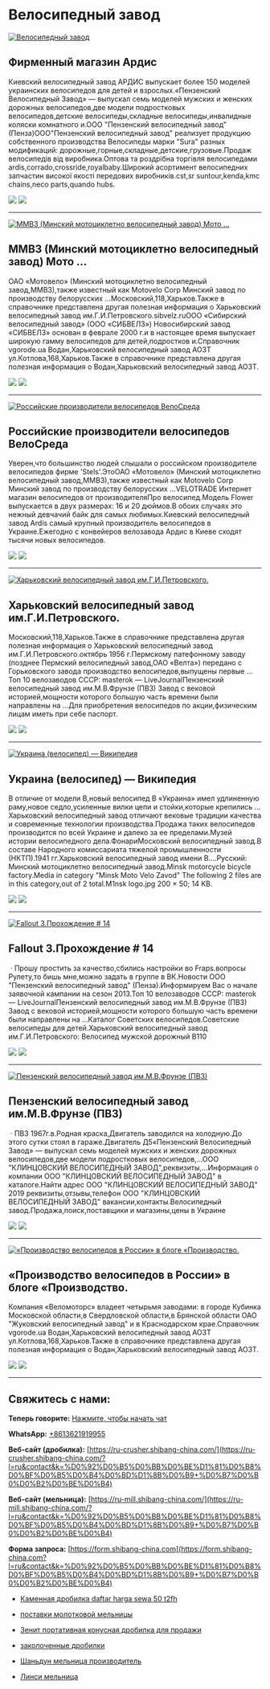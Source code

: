 # Велосипедный завод

<a href="https://swt.shibang-china.com/?l=ru&img&k=%D0%92%D0%B5%D0%BB%D0%BE%D1%81%D0%B8%D0%BF%D0%B5%D0%B4%D0%BD%D1%8B%D0%B9+%D0%B7%D0%B0%D0%B2%D0%BE%D0%B4" target="_blank">![Велосипедный завод](http://static.shibang-china.com/all-800x300/348.jpg)</a>

## Фирменный магазин Ардис
Киевский велосипедный завод АРДИС выпускает более 150 моделей украинских велосипедов для детей и взрослых.&#171;Пензенский Велосипедный Завод&#187; — выпускал семь моделей мужских и женских дорожных велосипедов,две модели подростковых велосипедов,детские велосипеды,складные велосипеды,инвалидные коляски комнатного и.ООО &quot;Пензенский велосипедный завод&quot; (Пенза)ООО&quot;Пензенский велосипедный завод&quot; реализует продукцию собственного производства Велосипеды марки &quot;Sura&quot; разных модификаций: дорожные,горные,складные,детские,грузовые.Продаж велосипедів від виробника.Оптова та роздрібна торгівля велосипедами ardis,corrado,crossride,royalbaby.Широкий асортимент велосипедних запчастин високої якості передових виробників.cst,sr suntour,kenda,kmc chains,neco parts,quando hubs.


<a href="https://whatsapp.shibangsoft.com/WhatsApp.php" target="_blank" title="WhatsApp">![](http://static.shibang-china.com/icon/whatsapp.png)</a> <a href="https://swt.shibang-china.com/?l=ru&icon&k=%D0%92%D0%B5%D0%BB%D0%BE%D1%81%D0%B8%D0%BF%D0%B5%D0%B4%D0%BD%D1%8B%D0%B9+%D0%B7%D0%B0%D0%B2%D0%BE%D0%B4" target="_blank">![](http://static.shibang-china.com/icon/chat-ru.png)</a>

---

<a href="https://swt.shibang-china.com/?l=ru&img&k=%D0%92%D0%B5%D0%BB%D0%BE%D1%81%D0%B8%D0%BF%D0%B5%D0%B4%D0%BD%D1%8B%D0%B9+%D0%B7%D0%B0%D0%B2%D0%BE%D0%B4" target="_blank">![ММВЗ (Минский мотоциклетно велосипедный завод) Мото …](http://static.shibang-china.com/all-800x300/1036.jpg)</a>

## ММВЗ (Минский мотоциклетно велосипедный завод) Мото …
ОАО &#171;Мотовело&#187; (Минский мотоциклетно велосипедный завод,ММВЗ),также известный как Motovelo Corp Минский завод по производству белорусских …Московский,118,Харьков.Также в справочнике представлена другая полезная информация о Харьковский велосипедный завод им.Г.И.Петровского.sibvelz.ruООО &#171;Сибирский велосипедный завод&#187; (ООО &#171;СИБВЕЛЗ&#187;) Новосибирский завод &#171;СИБВЕЛЗ&#187; основан в феврале 2000 г.и в настоящее время выпускает широкую гамму велосипедов для детей,подростков и.Справочник vgorode.ua Водан,Харьковский велосипедный завод АОЗТ ул.Котлова,168,Харьков.Также в справочнике представлена другая полезная информация о Водан,Харьковский велосипедный завод АОЗТ.


<a href="https://whatsapp.shibangsoft.com/WhatsApp.php" target="_blank" title="WhatsApp">![](http://static.shibang-china.com/icon/whatsapp.png)</a> <a href="https://swt.shibang-china.com/?l=ru&icon&k=%D0%92%D0%B5%D0%BB%D0%BE%D1%81%D0%B8%D0%BF%D0%B5%D0%B4%D0%BD%D1%8B%D0%B9+%D0%B7%D0%B0%D0%B2%D0%BE%D0%B4" target="_blank">![](http://static.shibang-china.com/icon/chat-ru.png)</a>

---

<a href="https://swt.shibang-china.com/?l=ru&img&k=%D0%92%D0%B5%D0%BB%D0%BE%D1%81%D0%B8%D0%BF%D0%B5%D0%B4%D0%BD%D1%8B%D0%B9+%D0%B7%D0%B0%D0%B2%D0%BE%D0%B4" target="_blank">![Российские производители велосипедов ВелоСреда](http://static.shibang-china.com/all-800x300/343.jpg)</a>

## Российские производители велосипедов ВелоСреда
Уверен,что большинство людей слышали о российском производителе велосипедов фирме 'Stels'.ЭтоОАО &#171;Мотовело&#187; (Минский мотоциклетно велосипедный завод,ММВЗ),также известный как Motovelo Corp Минский завод по производству белорусских …VELOTRADE Интернет магазин велосипедов от производителяПро велосипед.Модель Flower выпускается в двух размерах: 16 и 20 дюймов.В обоих случаях это нежный девчачий байк для самых любимых.Киевский велосипедный завод Ardis самый крупный производитель велосипедов в Украине.Ежегодно с конвейеров велозавода Ардис в Киеве сходят тысячи новых велосипедов.


<a href="https://whatsapp.shibangsoft.com/WhatsApp.php" target="_blank" title="WhatsApp">![](http://static.shibang-china.com/icon/whatsapp.png)</a> <a href="https://swt.shibang-china.com/?l=ru&icon&k=%D0%92%D0%B5%D0%BB%D0%BE%D1%81%D0%B8%D0%BF%D0%B5%D0%B4%D0%BD%D1%8B%D0%B9+%D0%B7%D0%B0%D0%B2%D0%BE%D0%B4" target="_blank">![](http://static.shibang-china.com/icon/chat-ru.png)</a>

---

<a href="https://swt.shibang-china.com/?l=ru&img&k=%D0%92%D0%B5%D0%BB%D0%BE%D1%81%D0%B8%D0%BF%D0%B5%D0%B4%D0%BD%D1%8B%D0%B9+%D0%B7%D0%B0%D0%B2%D0%BE%D0%B4" target="_blank">![Харьковский велосипедный завод им.Г.И.Петровского.](http://static.shibang-china.com/all-800x300/954.jpg)</a>

## Харьковский велосипедный завод им.Г.И.Петровского.
Московский,118,Харьков.Также в справочнике представлена другая полезная информация о Харьковский велосипедный завод им.Г.И.Петровского.октябрь 1956 г.Пермскому патефонному заводу (позднее Пермский велосипедный завод,ОАО &#171;Велта&#187;) передано с Горьковского завода производство велосипедов,выпущены первые …Топ 10 велозаводов СССР: masterok — LiveJournalПензенский велосипедный завод им.М.В.Фрунзе (ПВЗ) Завод с вековой историей,мощности которого большую часть времени были направлены на …Для приобретения велосипедов по акции,физическим лицам иметь при себе паспорт.


<a href="https://whatsapp.shibangsoft.com/WhatsApp.php" target="_blank" title="WhatsApp">![](http://static.shibang-china.com/icon/whatsapp.png)</a> <a href="https://swt.shibang-china.com/?l=ru&icon&k=%D0%92%D0%B5%D0%BB%D0%BE%D1%81%D0%B8%D0%BF%D0%B5%D0%B4%D0%BD%D1%8B%D0%B9+%D0%B7%D0%B0%D0%B2%D0%BE%D0%B4" target="_blank">![](http://static.shibang-china.com/icon/chat-ru.png)</a>

---

<a href="https://swt.shibang-china.com/?l=ru&img&k=%D0%92%D0%B5%D0%BB%D0%BE%D1%81%D0%B8%D0%BF%D0%B5%D0%B4%D0%BD%D1%8B%D0%B9+%D0%B7%D0%B0%D0%B2%D0%BE%D0%B4" target="_blank">![Украина (велосипед) — Википедия](http://static.shibang-china.com/all-800x300/1.jpg)</a>

## Украина (велосипед) — Википедия
В отличие от модели В,новый велосипед В &#171;Украина&#187; имел удлиненную раму,новое седло,усиленные вилки цепи и стойки,которые крепились …Харьковский велосипедный завод отличают вековые традиции качества и современные технологии производства.Продажа таких велосипедов производится по всей Украине и далеко за ее пределами.Музей истории велосипедного дела.ФонариМосковский велосипедный завод.В составе Народного комиссариата тяжелой промышленности (НКТП).1941 гг.Харьковский велосипедный завод имени В.…Русский: Минский мотоциклетно велосипедный завод.Minsk motorcycle bicycle factory.Media in category &quot;Minsk Moto Velo Zavod&quot; The following 2 files are in this category,out of 2 total.M1nsk logo.jpg 200 &#215; 50; 14 KB.


<a href="https://whatsapp.shibangsoft.com/WhatsApp.php" target="_blank" title="WhatsApp">![](http://static.shibang-china.com/icon/whatsapp.png)</a> <a href="https://swt.shibang-china.com/?l=ru&icon&k=%D0%92%D0%B5%D0%BB%D0%BE%D1%81%D0%B8%D0%BF%D0%B5%D0%B4%D0%BD%D1%8B%D0%B9+%D0%B7%D0%B0%D0%B2%D0%BE%D0%B4" target="_blank">![](http://static.shibang-china.com/icon/chat-ru.png)</a>

---

<a href="https://swt.shibang-china.com/?l=ru&img&k=%D0%92%D0%B5%D0%BB%D0%BE%D1%81%D0%B8%D0%BF%D0%B5%D0%B4%D0%BD%D1%8B%D0%B9+%D0%B7%D0%B0%D0%B2%D0%BE%D0%B4" target="_blank">![Fallout 3.Прохождение # 14](http://static.shibang-china.com/all-800x300/1519.jpg)</a>

## Fallout 3.Прохождение # 14
&nbsp;&#0183;&#32;Прошу простить за качество,сбились настройки во Fraps.вопросы Рулету,то бишь мне,можно задать в группе в ВК.Новости ООО &quot;Пензенский велосипедный завод&quot; (Пенза).Информируем Вас о начале заявочной кампании на сезон 2013.Топ 10 велозаводов СССР: masterok — LiveJournalПензенский велосипедный завод им.М.В.Фрунзе (ПВЗ) Завод с вековой историей,мощности которого большую часть времени были направлены на …Каталог Советских велосипедов.Советские велосипеды для детей.Харьковский велосипедный завод им.Г.И.Петровского: Велосипед мужской дорожный В110


<a href="https://whatsapp.shibangsoft.com/WhatsApp.php" target="_blank" title="WhatsApp">![](http://static.shibang-china.com/icon/whatsapp.png)</a> <a href="https://swt.shibang-china.com/?l=ru&icon&k=%D0%92%D0%B5%D0%BB%D0%BE%D1%81%D0%B8%D0%BF%D0%B5%D0%B4%D0%BD%D1%8B%D0%B9+%D0%B7%D0%B0%D0%B2%D0%BE%D0%B4" target="_blank">![](http://static.shibang-china.com/icon/chat-ru.png)</a>

---

<a href="https://swt.shibang-china.com/?l=ru&img&k=%D0%92%D0%B5%D0%BB%D0%BE%D1%81%D0%B8%D0%BF%D0%B5%D0%B4%D0%BD%D1%8B%D0%B9+%D0%B7%D0%B0%D0%B2%D0%BE%D0%B4" target="_blank">![Пензенский велосипедный завод им.М.В.Фрунзе (ПВЗ)](http://static.shibang-china.com/all-800x300/1178.jpg)</a>

## Пензенский велосипедный завод им.М.В.Фрунзе (ПВЗ)
&nbsp;&#0183;&#32;ПВЗ 1967г.в.Родная краска,Двигатель заводился на холодную.До этого сутки стоял в гараже.Двигатель Д5&#171;Пензенский Велосипедный Завод&#187; — выпускал семь моделей мужских и женских дорожных велосипедов,две модели подростковых велосипедов,…ООО &quot;КЛИНЦОВСКИЙ ВЕЛОСИПЕДНЫЙ ЗАВОД&quot;,реквизиты,…Информация о компании ООО &quot;КЛИНЦОВСКИЙ ВЕЛОСИПЕДНЫЙ ЗАВОД&quot; в каталоге.Найти адрес ООО &quot;КЛИНЦОВСКИЙ ВЕЛОСИПЕДНЫЙ ЗАВОД&quot; 2019 реквизиты,отзывы,телефон ООО &quot;КЛИНЦОВСКИЙ ВЕЛОСИПЕДНЫЙ ЗАВОД&quot; вакансии,контакты.Велосипедный завод.Продажа,поиск,поставщики и магазины,цены в Украине


<a href="https://whatsapp.shibangsoft.com/WhatsApp.php" target="_blank" title="WhatsApp">![](http://static.shibang-china.com/icon/whatsapp.png)</a> <a href="https://swt.shibang-china.com/?l=ru&icon&k=%D0%92%D0%B5%D0%BB%D0%BE%D1%81%D0%B8%D0%BF%D0%B5%D0%B4%D0%BD%D1%8B%D0%B9+%D0%B7%D0%B0%D0%B2%D0%BE%D0%B4" target="_blank">![](http://static.shibang-china.com/icon/chat-ru.png)</a>

---

<a href="https://swt.shibang-china.com/?l=ru&img&k=%D0%92%D0%B5%D0%BB%D0%BE%D1%81%D0%B8%D0%BF%D0%B5%D0%B4%D0%BD%D1%8B%D0%B9+%D0%B7%D0%B0%D0%B2%D0%BE%D0%B4" target="_blank">![&#171;Производство велосипедов в России&#187; в блоге &#171;Производство.](http://static.shibang-china.com/all-800x300/1042.jpg)</a>

## &#171;Производство велосипедов в России&#187; в блоге &#171;Производство.
Компания &#171;Веломоторс&#187; владеет четырьмя заводами: в городе Кубинка Московской области,в Свердловской области,в Брянской области ОАО &quot;Жуковский велосипедный завод&quot; и в Краснодарском крае.Справочник vgorode.ua Водан,Харьковский велосипедный завод АОЗТ ул.Котлова,168,Харьков.Также в справочнике представлена другая полезная информация о Водан,Харьковский велосипедный завод АОЗТ.

<a href="https://whatsapp.shibangsoft.com/WhatsApp.php" target="_blank" title="WhatsApp">![](http://static.shibang-china.com/icon/whatsapp.png)</a> <a href="https://swt.shibang-china.com/?l=ru&icon&k=%D0%92%D0%B5%D0%BB%D0%BE%D1%81%D0%B8%D0%BF%D0%B5%D0%B4%D0%BD%D1%8B%D0%B9+%D0%B7%D0%B0%D0%B2%D0%BE%D0%B4" target="_blank">![](http://static.shibang-china.com/icon/chat-ru.png)</a>

---
## Свяжитесь с нами:

**Теперь говорите:** [Нажмите, чтобы начать чат](https://swt.shibang-china.com?l=ru&contact&k=%D0%92%D0%B5%D0%BB%D0%BE%D1%81%D0%B8%D0%BF%D0%B5%D0%B4%D0%BD%D1%8B%D0%B9+%D0%B7%D0%B0%D0%B2%D0%BE%D0%B4)

**WhatsApp:**  [+8613621919955](https://whatsapp.shibangsoft.com/WhatsApp.php)

**Веб-сайт (дробилка):** [https://ru-crusher.shibang-china.com/](https://ru-crusher.shibang-china.com/?l=ru&contact&k=%D0%92%D0%B5%D0%BB%D0%BE%D1%81%D0%B8%D0%BF%D0%B5%D0%B4%D0%BD%D1%8B%D0%B9+%D0%B7%D0%B0%D0%B2%D0%BE%D0%B4)

**Веб-сайт (мельница):** [https://ru-mill.shibang-china.com/](https://ru-mill.shibang-china.com/?l=ru&contact&k=%D0%92%D0%B5%D0%BB%D0%BE%D1%81%D0%B8%D0%BF%D0%B5%D0%B4%D0%BD%D1%8B%D0%B9+%D0%B7%D0%B0%D0%B2%D0%BE%D0%B4)

**Форма запроса:** [https://form.shibang-china.com](https://form.shibang-china.com?l=ru&contact&k=%D0%92%D0%B5%D0%BB%D0%BE%D1%81%D0%B8%D0%BF%D0%B5%D0%B4%D0%BD%D1%8B%D0%B9+%D0%B7%D0%B0%D0%B2%D0%BE%D0%B4)

* [Каменная дробилка daftar harga sewa 50 t2fh](../132/%D0%9A%D0%B0%D0%BC%D0%B5%D0%BD%D0%BD%D0%B0%D1%8F%20%D0%B4%D1%80%D0%BE%D0%B1%D0%B8%D0%BB%D0%BA%D0%B0%20daftar%20harga%20sewa%2050%20t2fh.md)

* [поставки молотковой мельницы](../133/%D0%BF%D0%BE%D1%81%D1%82%D0%B0%D0%B2%D0%BA%D0%B8%20%D0%BC%D0%BE%D0%BB%D0%BE%D1%82%D0%BA%D0%BE%D0%B2%D0%BE%D0%B9%20%D0%BC%D0%B5%D0%BB%D1%8C%D0%BD%D0%B8%D1%86%D1%8B.md)

* [Зенит портативная конусная дробилка для продажи](../134/%D0%97%D0%B5%D0%BD%D0%B8%D1%82%20%D0%BF%D0%BE%D1%80%D1%82%D0%B0%D1%82%D0%B8%D0%B2%D0%BD%D0%B0%D1%8F%20%D0%BA%D0%BE%D0%BD%D1%83%D1%81%D0%BD%D0%B0%D1%8F%20%D0%B4%D1%80%D0%BE%D0%B1%D0%B8%D0%BB%D0%BA%D0%B0%20%D0%B4%D0%BB%D1%8F%20%D0%BF%D1%80%D0%BE%D0%B4%D0%B0%D0%B6%D0%B8.md)

* [заколоченные дробилки](../132/%D0%B7%D0%B0%D0%BA%D0%BE%D0%BB%D0%BE%D1%87%D0%B5%D0%BD%D0%BD%D1%8B%D0%B5%20%D0%B4%D1%80%D0%BE%D0%B1%D0%B8%D0%BB%D0%BA%D0%B8.md)

* [Шаньдун мельница производитель](../135/%D0%A8%D0%B0%D0%BD%D1%8C%D0%B4%D1%83%D0%BD%20%D0%BC%D0%B5%D0%BB%D1%8C%D0%BD%D0%B8%D1%86%D0%B0%20%D0%BF%D1%80%D0%BE%D0%B8%D0%B7%D0%B2%D0%BE%D0%B4%D0%B8%D1%82%D0%B5%D0%BB%D1%8C.md)

* [Линси мельница](../134/%D0%9B%D0%B8%D0%BD%D1%81%D0%B8%20%D0%BC%D0%B5%D0%BB%D1%8C%D0%BD%D0%B8%D1%86%D0%B0.md)